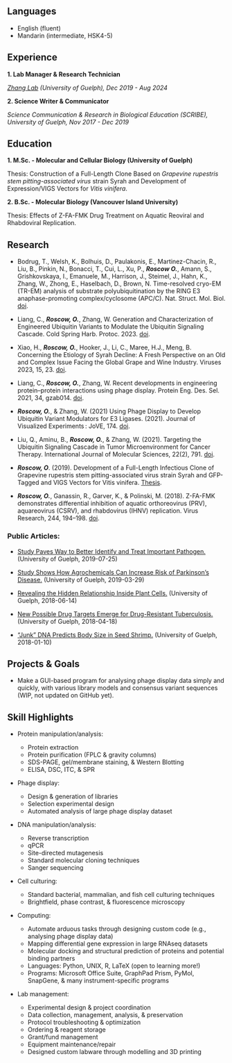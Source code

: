 ## Languages

* English (fluent)
* Mandarin (intermediate, HSK4-5)

## Experience

**1. Lab Manager & Research Technician**

_[Zhang Lab](https://www.thezhanglab.com/) (University of Guelph), Dec 2019 - Aug 2024_

**2. Science Writer & Communicator**

_Science Communication & Research in Biological Education (SCRIBE), University of Guelph, Nov 2017 - Dec 2019_


## Education

**1. M.Sc. - Molecular and Cellular Biology (University of Guelph)**

   Thesis: Construction of a Full-Length Clone Based on _Grapevine rupestris stem pitting-associated virus_ strain Syrah and Development of Expression/VIGS Vectors for _Vitis vinifera_.

**2. B.Sc. - Molecular Biology (Vancouver Island University)**

   Thesis: Effects of Z-FA-FMK Drug Treatment on Aquatic Reoviral and Rhabdoviral Replication.

## Research

* Bodrug, T., Welsh, K., Bolhuis, D., Paulаkonis, E., Martinez-Chacin, R., Liu, B., Pinkin, N., Bonacci, T., Cui, L., Xu, P., _**Roscow O.**_, Amann, S., Grishkovskaya, I., Emanuele, M., Harrison, J., Steimel, J., Hahn, K., Zhang, W., Zhong, E., Haselbach, D., Brown, N. Time-resolved cryo-EM (TR-EM) analysis of substrate polyubiquitination by the RING E3 anaphase-promoting complex/cyclosome (APC/C). Nat. Struct. Mol. Biol. [doi](https://doi.org/10.1038/s41594-023-01105-5).

*	Liang, C., _**Roscow, O.**_, Zhang, W. Generation and Characterization of Engineered Ubiquitin Variants to Modulate the Ubiquitin Signaling Cascade. Cold Spring Harb. Protoc. 2023. [doi](https://cshprotocols.cshlp.org/content/early/2023/03/29/pdb.over107784.abstract).
  
*	Xiao, H., _**Roscow, O.**_, Hooker, J., Li, C., Maree, H.J., Meng, B. Concerning the Etiology of Syrah Decline: A Fresh Perspective on an Old and Complex Issue Facing the Global Grape and Wine Industry. Viruses 2023, 15, 23. [doi](https://doi.org/10.3390/v15010023).

*	Liang, C., _**Roscow, O.**_, Zhang, W. Recent developments in engineering protein–protein interactions using phage display. Protein Eng. Des. Sel. 2021, 34, gzab014. [doi](https://doi.org/10.1093/protein/gzab014).

* _**Roscow, O.**_, & Zhang, W. (2021) Using Phage Display to Develop Ubiquitin Variant Modulators for E3 Ligases. (2021). Journal of Visualized Experiments : JoVE, 174. [doi](https://doi.org/10.3791/62950).

* Liu, Q., Aminu, B., _**Roscow, O.**_, & Zhang, W. (2021). Targeting the Ubiquitin Signaling Cascade in Tumor Microenvironment for Cancer Therapy. International Journal of Molecular Sciences, 22(2), 791. [doi](https://doi.org/10.3390/ijms22020791).

* _**Roscow, O**_. (2019). Development of a Full-Length Infectious Clone of Grapevine rupestris stem pitting-associated virus strain Syrah and GFP-Tagged and VIGS Vectors for Vitis vinifera. [Thesis](https://atrium.lib.uoguelph.ca/xmlui/handle/10214/17655).

* _**Roscow, O.**_, Ganassin, R., Garver, K., & Polinski, M. (2018). Z-FA-FMK demonstrates differential inhibition of aquatic orthoreovirus (PRV), aquareovirus (CSRV), and rhabdovirus (IHNV) replication. Virus Research, 244, 194–198. [doi](https://doi.org/10.1016/j.virusres.2017.11.024).

### Public Articles:

* [Study Paves Way to Better Identify and Treat Important Pathogen.](https://www.uoguelph.ca/cbs/cbs-research/research-highlights/Study_Paves_Way_to_Better_Identify_and_Treat_Important_Pathogen) (University of Guelph, 2019-07-25)

* [Study Shows How Agrochemicals Can Increase Risk of Parkinson’s Disease.](https://www.uoguelph.ca/cbs/cbs-research/research-highlights/Study-Shows-How-Agrochemicals-Can-Increase-Risk-of-Parkinsons-Disease) (University of Guelph, 2019-03-29)

* [Revealing the Hidden Relationship Inside Plant Cells.](https://www.uoguelph.ca/cbs/cbs-research/research-highlights/Revealing-the-Hidden-Relationships-Inside-Plant-Cells) (University of Guelph, 2018-06-14)

* [New Possible Drug Targets Emerge for Drug-Resistant Tuberculosis.](https://www.uoguelph.ca/cbs/cbs-research/research-highlights/New-Possible-Drug-Targets-Emerge-for-Drug-Resistant-Tuberculosis) (University of Guelph, 2018-04-18)

* [“Junk” DNA Predicts Body Size in Seed Shrimp.](https://www.uoguelph.ca/cbs/cbs-research/research-highlights/Junk-DNA-Predicts-Body-Size-in-Seed-Shrimp) (University of Guelph, 2018-01-10)

## Projects & Goals

* Make a GUI-based program for analysing phage display data simply and quickly, with various library models and consensus variant  sequences (WIP, not updated on GitHub yet).

## Skill Highlights
   
* Protein manipulation/analysis:
   * Protein extraction
   * Protein purification (FPLC & gravity columns)
   * SDS-PAGE, gel/membrane staining, & Western Blotting
   * ELISA, DSC, ITC, & SPR
     
* Phage display:
   * Design & generation of libraries
   * Selection experimental design
   * Automated analysis of large phage display dataset
   
* DNA manipulation/analysis:
   * Reverse transcription
   * qPCR
   * Site-directed mutagenesis
   * Standard molecular cloning techniques
   * Sanger sequencing

* Cell culturing:
   * Standard bacterial, mammalian, and fish cell culturing techniques
   * Brightfield, phase contrast, & fluorescence microscopy

* Computing:
   * Automate arduous tasks through designing custom code (e.g., analysing phage display data)
   * Mapping differential gene expression in large RNAseq datasets
   * Molecular docking and structural prediction of proteins and potential binding partners
   * Languages: Python, UNIX, R, LaTeX (open to learning more!)
   * Programs: Microsoft Office Suite, GraphPad Prism, PyMol, SnapGene, & many instrument-specific programs

* Lab management:
   * Experimental design & project coordination
   * Data collection, management, analysis, & preservation
   * Protocol troubleshooting & optimization
   * Ordering & reagent storage
   * Grant/fund management
   * Equipment maintenance/repair
   * Designed custom labware through modelling and 3D printing
